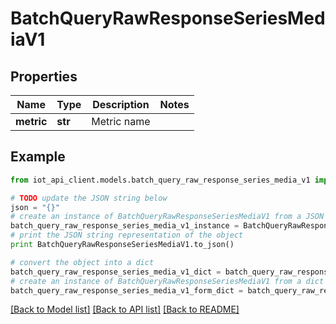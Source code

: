 # BatchQueryRawResponseSeriesMediaV1


## Properties
Name | Type | Description | Notes
------------ | ------------- | ------------- | -------------
**metric** | **str** | Metric name | 

## Example

```python
from iot_api_client.models.batch_query_raw_response_series_media_v1 import BatchQueryRawResponseSeriesMediaV1

# TODO update the JSON string below
json = "{}"
# create an instance of BatchQueryRawResponseSeriesMediaV1 from a JSON string
batch_query_raw_response_series_media_v1_instance = BatchQueryRawResponseSeriesMediaV1.from_json(json)
# print the JSON string representation of the object
print BatchQueryRawResponseSeriesMediaV1.to_json()

# convert the object into a dict
batch_query_raw_response_series_media_v1_dict = batch_query_raw_response_series_media_v1_instance.to_dict()
# create an instance of BatchQueryRawResponseSeriesMediaV1 from a dict
batch_query_raw_response_series_media_v1_form_dict = batch_query_raw_response_series_media_v1.from_dict(batch_query_raw_response_series_media_v1_dict)
```
[[Back to Model list]](../README.md#documentation-for-models) [[Back to API list]](../README.md#documentation-for-api-endpoints) [[Back to README]](../README.md)


